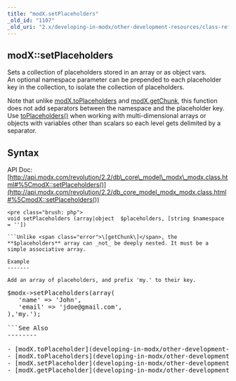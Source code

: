```yaml
---
title: "modX.setPlaceholders"
_old_id: "1107"
_old_uri: "2.x/developing-in-modx/other-development-resources/class-reference/modx/modx.setplaceholders"
---
```


modX::setPlaceholders
---------------------

Sets a collection of placeholders stored in an array or as object vars.   
An optional namespace parameter can be prepended to each placeholder key in the collection, to isolate the collection of placeholders.

Note that unlike [modX.toPlaceholders](developing-in-modx/other-development-resources/class-reference/modx/modx.toplaceholders "modX.toPlaceholders") and [modX.getChunk](developing-in-modx/other-development-resources/class-reference/modx/modx.getchunk "modX.getChunk"), this function does not add separators between the namespace and the placeholder key. Use [toPlaceholders()](developing-in-modx/other-development-resources/class-reference/modx/modx.toplaceholders "modX.toPlaceholders") when working with multi-dimensional arrays or objects with variables other than scalars so each level gets delimited by a separator.

Syntax
------

API Doc: [http://api.modx.com/revolution/2.2/db\_core\_model\_modx\_modx.class.html#%5CmodX::setPlaceholders()](http://api.modx.com/revolution/2.2/db_core_model_modx_modx.class.html#%5CmodX::setPlaceholders())

```
<pre class="brush: php">
void setPlaceholders (array|object  $placeholders, [string $namespace = ''])

```Unlike <span class="error">\[getChunk\]</span>, the **$placeholders** array can _not_ be deeply nested. It must be a simple associative array.

Example
-------

Add an array of placeholders, and prefix 'my.' to their key.

```
<pre class="brush: php">
$modx->setPlaceholders(array(
   'name' => 'John',
   'email' => 'jdoe@gmail.com',
),'my.');

```See Also
--------

- [modX.toPlaceholder](developing-in-modx/other-development-resources/class-reference/modx/modx.toplaceholder "modX.toPlaceholder")
- [modX.toPlaceholders](developing-in-modx/other-development-resources/class-reference/modx/modx.toplaceholders "modX.toPlaceholders")
- [modX.setPlaceholder](developing-in-modx/other-development-resources/class-reference/modx/modx.setplaceholder "modX.setPlaceholder")
- [modX.getPlaceholder](developing-in-modx/other-development-resources/class-reference/modx/modx.getplaceholder "modX.getPlaceholder")